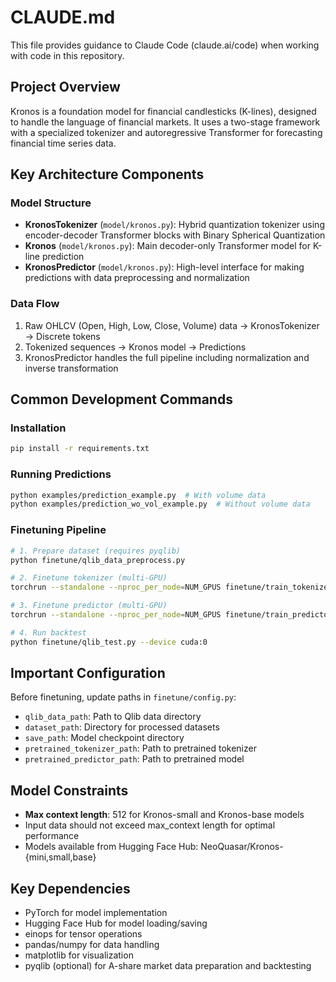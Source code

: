 # CLAUDE.md

This file provides guidance to Claude Code (claude.ai/code) when working with code in this repository.

## Project Overview

Kronos is a foundation model for financial candlesticks (K-lines), designed to handle the language of financial markets. It uses a two-stage framework with a specialized tokenizer and autoregressive Transformer for forecasting financial time series data.

## Key Architecture Components

### Model Structure
- **KronosTokenizer** (`model/kronos.py`): Hybrid quantization tokenizer using encoder-decoder Transformer blocks with Binary Spherical Quantization
- **Kronos** (`model/kronos.py`): Main decoder-only Transformer model for K-line prediction
- **KronosPredictor** (`model/kronos.py`): High-level interface for making predictions with data preprocessing and normalization

### Data Flow
1. Raw OHLCV (Open, High, Low, Close, Volume) data → KronosTokenizer → Discrete tokens
2. Tokenized sequences → Kronos model → Predictions
3. KronosPredictor handles the full pipeline including normalization and inverse transformation

## Common Development Commands

### Installation
```bash
pip install -r requirements.txt
```

### Running Predictions
```bash
python examples/prediction_example.py  # With volume data
python examples/prediction_wo_vol_example.py  # Without volume data
```

### Finetuning Pipeline
```bash
# 1. Prepare dataset (requires pyqlib)
python finetune/qlib_data_preprocess.py

# 2. Finetune tokenizer (multi-GPU)
torchrun --standalone --nproc_per_node=NUM_GPUS finetune/train_tokenizer.py

# 3. Finetune predictor (multi-GPU)
torchrun --standalone --nproc_per_node=NUM_GPUS finetune/train_predictor.py

# 4. Run backtest
python finetune/qlib_test.py --device cuda:0
```

## Important Configuration

Before finetuning, update paths in `finetune/config.py`:
- `qlib_data_path`: Path to Qlib data directory
- `dataset_path`: Directory for processed datasets
- `save_path`: Model checkpoint directory
- `pretrained_tokenizer_path`: Path to pretrained tokenizer
- `pretrained_predictor_path`: Path to pretrained model

## Model Constraints

- **Max context length**: 512 for Kronos-small and Kronos-base models
- Input data should not exceed max_context length for optimal performance
- Models available from Hugging Face Hub: NeoQuasar/Kronos-{mini,small,base}

## Key Dependencies

- PyTorch for model implementation
- Hugging Face Hub for model loading/saving
- einops for tensor operations
- pandas/numpy for data handling
- matplotlib for visualization
- pyqlib (optional) for A-share market data preparation and backtesting